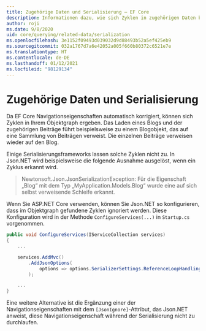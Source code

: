 ```yaml
---
title: Zugehörige Daten und Serialisierung – EF Core
description: Informationen dazu, wie sich Zyklen in zugehörigen Daten bei Entity Framework Core auf Serialisierungsframeworks auswirken können
author: roji
ms.date: 9/8/2020
uid: core/querying/related-data/serialization
ms.openlocfilehash: 3e1152f09493d039032d9d88493b52a5ef425eb9
ms.sourcegitcommit: 032a1767d7a6e42052a005f660b80372c6521e7e
ms.translationtype: HT
ms.contentlocale: de-DE
ms.lasthandoff: 01/12/2021
ms.locfileid: "98129134"
---
```

# <a name="related-data-and-serialization"></a>Zugehörige Daten und Serialisierung

Da EF Core Navigationseigenschaften automatisch korrigiert, können sich Zyklen in Ihrem Objektgraph ergeben. Das Laden eines Blogs und der zugehörigen Beiträge führt beispielsweise zu einem Blogobjekt, das auf eine Sammlung von Beiträgen verweist. Die einzelnen Beiträge verweisen wieder auf den Blog.

Einige Serialisierungsframeworks lassen solche Zyklen nicht zu. In Json.NET wird beispielsweise die folgende Ausnahme ausgelöst, wenn ein Zyklus erkannt wird.

> Newtonsoft.Json.JsonSerializationException: Für die Eigenschaft „Blog“ mit dem Typ „MyApplication.Models.Blog“ wurde eine auf sich selbst verweisende Schleife erkannt.

Wenn Sie ASP.NET Core verwenden, können Sie Json.NET so konfigurieren, dass im Objektgraph gefundene Zyklen ignoriert werden. Diese Konfiguration wird in der Methode `ConfigureServices(...)` in `Startup.cs` vorgenommen.

```csharp
public void ConfigureServices(IServiceCollection services)
{
    ...

    services.AddMvc()
        .AddJsonOptions(
            options => options.SerializerSettings.ReferenceLoopHandling = Newtonsoft.Json.ReferenceLoopHandling.Ignore
        );

    ...
}
```

Eine weitere Alternative ist die Ergänzung einer der Navigationseigenschaften mit dem `[JsonIgnore]`-Attribut, das Json.NET anweist, diese Navigationseigenschaft während der Serialisierung nicht zu durchlaufen.
